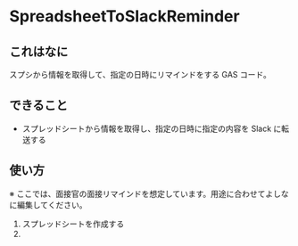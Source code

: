 # SpreadsheetToSlackReminder

## これはなに

スプシから情報を取得して、指定の日時にリマインドをする GAS コード。

## できること

* スプレッドシートから情報を取得し、指定の日時に指定の内容を Slack に転送する

## 使い方

※ ここでは、面接官の面接リマインドを想定しています。用途に合わせてよしなに編集してください。

1. スプレッドシートを作成する
  1. 
